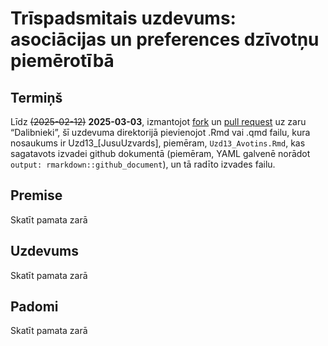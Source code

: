 Trīspadsmitais uzdevums: asociācijas un preferences dzīvotņu piemērotībā
================

## Termiņš

Līdz ~~(2025-02-12)~~ **2025-03-03**, izmantojot
[fork](https://docs.github.com/en/pull-requests/collaborating-with-pull-requests/working-with-forks/fork-a-repo)
un [pull
request](https://docs.github.com/en/pull-requests/collaborating-with-pull-requests/proposing-changes-to-your-work-with-pull-requests/creating-a-pull-request-from-a-fork)
uz zaru “Dalibnieki”, šī uzdevuma direktorijā pievienojot .Rmd vai .qmd
failu, kura nosaukums ir Uzd13\_\[JusuUzvards\], piemēram,
`Uzd13_Avotins.Rmd`, kas sagatavots izvadei github dokumentā (piemēram,
YAML galvenē norādot `output: rmarkdown::github_document`), un tā radīto
izvades failu.

## Premise

Skatīt pamata zarā

## Uzdevums

Skatīt pamata zarā

## Padomi

Skatīt pamata zarā
